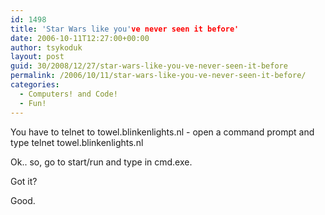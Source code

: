```yaml
---
id: 1498
title: 'Star Wars like you've never seen it before'
date: 2006-10-11T12:27:00+00:00
author: tsykoduk
layout: post
guid: 30/2008/12/27/star-wars-like-you-ve-never-seen-it-before
permalink: /2006/10/11/star-wars-like-you-ve-never-seen-it-before/
categories:
  - Computers! and Code!
  - Fun!
---
```

You have to telnet to towel.blinkenlights.nl - open a command prompt and type telnet towel.blinkenlights.nl


Ok.. so, go to start/run and type in cmd.exe.


Got it?


Good.
